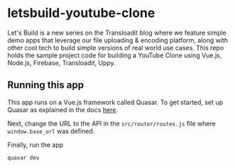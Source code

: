 # letsbuild-youtube-clone

Let's Build is a new series on the Transloadit blog where we feature simple demo apps that leverage our file uploading & encoding platform, along with other cool tech to build simple versions of real world use cases. This repo holds the sample project code for building a YouTube Clone using Vue.js, Node.js, Firebase, Transloadit, Uppy.

## Running this app
This app runs on a Vue.js framework called Quasar. To get started, set up Quasar as explained in the docs [here](https://quasar-framework.org/guide/).

Next, change the URL to the API in the `src/router/routes.js` file where `window.base_url` was defined.

Finally, run the app

```
quasar dev
```


